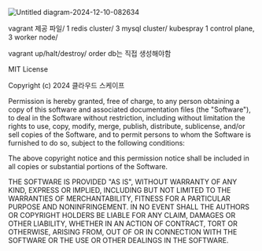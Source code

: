 ![Untitled diagram-2024-12-10-082634](https://github.com/user-attachments/assets/a972bd9d-444f-47b4-b9f3-3b53ef59e74a)

vagrant 제공 파일/
1 redis cluster/
3 mysql cluster/
kubespray 1 control plane, 3 worker node/

vagrant up/halt/destroy/
order db는 직접 생성해야함






MIT License

Copyright (c) 2024 클라우드 스케이프

Permission is hereby granted, free of charge, to any person obtaining a copy
of this software and associated documentation files (the "Software"), to deal
in the Software without restriction, including without limitation the rights
to use, copy, modify, merge, publish, distribute, sublicense, and/or sell
copies of the Software, and to permit persons to whom the Software is
furnished to do so, subject to the following conditions:

The above copyright notice and this permission notice shall be included in all
copies or substantial portions of the Software.

THE SOFTWARE IS PROVIDED "AS IS", WITHOUT WARRANTY OF ANY KIND, EXPRESS OR
IMPLIED, INCLUDING BUT NOT LIMITED TO THE WARRANTIES OF MERCHANTABILITY,
FITNESS FOR A PARTICULAR PURPOSE AND NONINFRINGEMENT. IN NO EVENT SHALL THE
AUTHORS OR COPYRIGHT HOLDERS BE LIABLE FOR ANY CLAIM, DAMAGES OR OTHER
LIABILITY, WHETHER IN AN ACTION OF CONTRACT, TORT OR OTHERWISE, ARISING FROM,
OUT OF OR IN CONNECTION WITH THE SOFTWARE OR THE USE OR OTHER DEALINGS IN THE
SOFTWARE.

